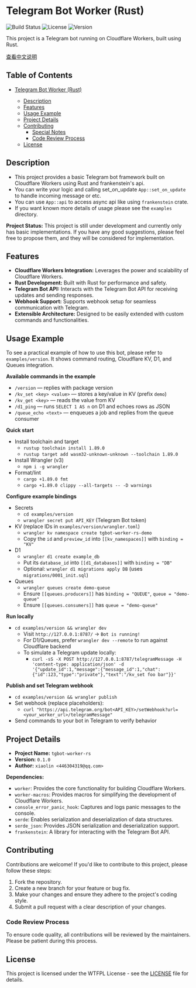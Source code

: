 # Telegram Bot Worker (Rust)

![Build Status](https://img.shields.io/badge/build-passing-brightgreen)
![License](https://img.shields.io/badge/license-WTFPL-blue)
![Version](https://img.shields.io/badge/version-0.1.0-orange)

This project is a Telegram bot running on Cloudflare Workers, built using Rust.

[查看中文说明](README_zh.md)

## Table of Contents

- [Telegram Bot Worker (Rust)](#telegram-bot-worker-rust)

    - [Description](#description)
    - [Features](#features)
    - [Usage Example](#usage-example)
    - [Project Details](#project-details)
    - [Contributing](#contributing)
        - [Special Notes](#special-notes)
        - [Code Review Process](#code-review-process)
    - [License](#license)

## Description

- This project provides a basic Telegram bot framework built on Cloudflare Workers
  using Rust and frankenstein's api.
- You can write your logic and calling set_on_update `App::set_on_update` to handle incoming message or etc.
- You can use `App::api` to access async api like using `frankenstein` crate.
- If you want known more details of usage please see the `examples` directory.

**Project Status:** This project is still under development and currently only has basic implementations. If you have
any good suggestions, please feel free to propose them, and they will be considered for implementation.

## Features

- **Cloudflare Workers Integration:** Leverages the power and scalability of
  Cloudflare Workers.
- **Rust Development:** Built with Rust for performance and safety.
- **Telegram Bot API:** Interacts with the Telegram Bot API for receiving
  updates and sending responses.
- **Webhook Support:** Supports webhook setup for seamless communication with
  Telegram.
- **Extensible Architecture:** Designed to be easily extended with custom
  commands and functionalities.

## Usage Example

To see a practical example of how to use this bot, please refer to `examples/version`. It shows command routing, Cloudflare KV, D1, and Queues integration.

**Available commands in the example**

- `/version` — replies with package version
- `/kv_set <key> <value>` — stores a key/value in KV (prefix `demo`)
- `/kv_get <key>` — reads the value from KV
- `/d1_ping` — runs `SELECT 1 AS n` on D1 and echoes rows as JSON
- `/queue_echo <text>` — enqueues a job and replies from the queue consumer

**Quick start**

- Install toolchain and target
  - `rustup toolchain install 1.89.0`
  - `rustup target add wasm32-unknown-unknown --toolchain 1.89.0`
- Install Wrangler (v3)
  - `npm i -g wrangler`
- Format/lint
  - `cargo +1.89.0 fmt`
  - `cargo +1.89.0 clippy --all-targets -- -D warnings`

**Configure example bindings**

- Secrets
  - `cd examples/version`
  - `wrangler secret put API_KEY` (Telegram Bot token)
- KV (replace IDs in `examples/version/wrangler.toml`)
  - `wrangler kv namespace create tgbot-worker-rs-demo`
  - Copy the `id` and `preview_id` into `[[kv_namespaces]]` with `binding = "KV"`
- D1
  - `wrangler d1 create example_db`
  - Put its `database_id` into `[[d1_databases]]` with `binding = "DB"`
  - Optional: `wrangler d1 migrations apply DB` (uses `migrations/0001_init.sql`)
- Queues
  - `wrangler queues create demo-queue`
  - Ensure `[[queues.producers]]` has `binding = "QUEUE"`, `queue = "demo-queue"`
  - Ensure `[[queues.consumers]]` has `queue = "demo-queue"`

**Run locally**

- `cd examples/version && wrangler dev`
  - Visit `http://127.0.0.1:8787/` → `Bot is running!`
  - For D1/Queues, prefer `wrangler dev --remote` to run against Cloudflare backend
  - To simulate a Telegram update locally:
    - `curl -sS -X POST http://127.0.0.1:8787/telegramMessage -H 'content-type: application/json' -d '{"update_id":1,"message":{"message_id":1,"chat":{"id":123,"type":"private"},"text":"/kv_set foo bar"}}'`

**Publish and set Telegram webhook**

- `cd examples/version && wrangler publish`
- Set webhook (replace placeholders):
  - `curl "https://api.telegram.org/bot<API_KEY>/setWebhook?url=<your_worker_url>/telegramMessage"`
- Send commands to your bot in Telegram to verify behavior

## Project Details

- **Project Name:** `tgbot-worker-rs`
- **Version:** `0.1.0`
- **Author:** `xiaolin <446304319@qq.com>`

**Dependencies:**

- `worker`: Provides the core functionality for building Cloudflare Workers.
- `worker-macros`: Provides macros for simplifying the development of Cloudflare
  Workers.
- `console_error_panic_hook`: Captures and logs panic messages to the console.
- `serde`: Enables serialization and deserialization of data structures.
- `serde_json`: Provides JSON serialization and deserialization support. 
- `frankenstein`: A library for interacting with the Telegram Bot API.

## Contributing

Contributions are welcome! If you'd like to contribute to this project, please
follow these steps:

1. Fork the repository.
2. Create a new branch for your feature or bug fix.
3. Make your changes and ensure they adhere to the project's coding style.
4. Submit a pull request with a clear description of your changes.

### Code Review Process

To ensure code quality, all contributions will be reviewed by the maintainers.
Please be patient during this process.

## License

This project is licensed under the WTFPL License - see the [LICENSE](LICENSE)
file for details.
